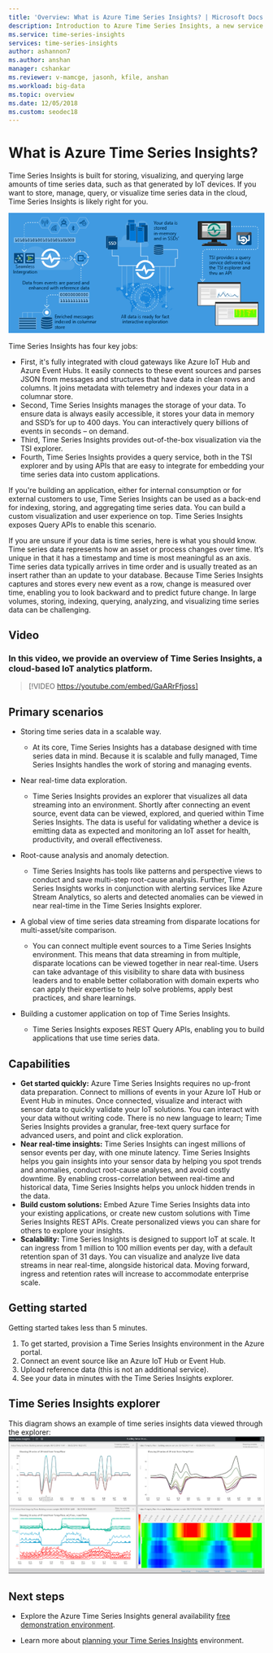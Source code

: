 ```yaml
---
title: 'Overview: What is Azure Time Series Insights? | Microsoft Docs'
description: Introduction to Azure Time Series Insights, a new service for time series data analytics and IoT solutions.
ms.service: time-series-insights
services: time-series-insights
author: ashannon7
ms.author: anshan
manager: cshankar
ms.reviewer: v-mamcge, jasonh, kfile, anshan
ms.workload: big-data
ms.topic: overview
ms.date: 12/05/2018
ms.custom: seodec18
---
```


# What is Azure Time Series Insights?

Time Series Insights is built for storing, visualizing, and querying large amounts of time series data, such as that generated by IoT devices.  If you want to store, manage, query, or visualize time series data in the cloud, Time Series Insights is likely right for you.  

![Time Series Insights flowchart](media/overview/time-series-insights-flowchart.png)

Time Series Insights has four key jobs:

- First, it's fully integrated with cloud gateways like Azure IoT Hub and Azure Event Hubs. It easily connects to these event sources and parses JSON from messages and structures that have data in clean rows and columns. It joins metadata with telemetry and indexes your data in a columnar store.
- Second, Time Series Insights manages the storage of your data. To ensure data is always easily accessible, it stores your data in memory and SSD’s for up to 400 days. You can interactively query billions of events in seconds – on demand.
- Third, Time Series Insights provides out-of-the-box visualization via the TSI explorer.  
- Fourth, Time Series Insights provides a query service, both in the TSI explorer and by using APIs that are easy to integrate for embedding your time series data into custom applications.  

If you're building an application, either for internal consumption or for external customers to use, Time Series Insights can be used as a back-end for indexing, storing, and aggregating time series data. You can build a custom visualization and user experience on top.  Time Series Insights exposes Query APIs to enable this scenario.  

If you are unsure if your data is time series, here is what you should know.  Time series data represents how an asset or process changes over time.  It’s unique in that it has a timestamp and time is most meaningful as an axis.  Time series data typically arrives in time order and is usually treated as an insert rather than an update to your database.  Because Time Series Insights captures and stores every new event as a row, change is measured over time, enabling you to look backward and to predict future change.  In large volumes, storing, indexing, querying, analyzing, and visualizing time series data can be challenging.  

## Video

### In this video, we provide an overview of Time Series Insights, a cloud-based IoT analytics platform.</br>

> [!VIDEO https://youtube.com/embed/GaARrFfjoss]

## Primary scenarios

- Storing time series data in a scalable way.  
  - At its core, Time Series Insights has a database designed with time series data in mind.  Because it is scalable and fully managed, Time Series Insights handles the work of storing and managing events.

- Near real-time data exploration.  
  - Time Series Insights provides an explorer that visualizes all data streaming into an environment.  Shortly after connecting an event source, event data can be viewed, explored, and queried within Time Series Insights.  The data is useful for validating whether a device is emitting data as expected and monitoring an IoT asset for health, productivity, and overall effectiveness.  

- Root-cause analysis and anomaly detection.
  - Time Series Insights has tools like patterns and perspective views to conduct and save multi-step root-cause analysis.  Further, Time Series Insights works in conjunction with alerting services like Azure Stream Analytics, so alerts and detected anomalies can be viewed in near real-time in the Time Series Insights explorer.  

- A global view of time series data streaming from disparate locations for multi-asset/site comparison.
  - You can connect multiple event sources to a Time Series Insights environment.  This means that data streaming in from multiple, disparate locations can be viewed together in near real-time.  Users can take advantage of this visibility to share data with business leaders and to enable better collaboration with domain experts who can apply their expertise to help solve problems, apply best practices, and share learnings.

- Building a customer application on top of Time Series Insights. 
  - Time Series Insights exposes REST Query APIs, enabling you to build applications that use time series data.

## Capabilities

- **Get started quickly:** Azure Time Series Insights requires no up-front data preparation. Connect to millions of events in your Azure IoT Hub or Event Hub in minutes. Once connected, visualize and interact with sensor data to quickly validate your IoT solutions. You can interact with your data without writing code.
There is no new language to learn; Time Series Insights provides a granular, free-text query surface for advanced users, and point and click exploration.
- **Near real-time insights:** Time Series Insights can ingest millions of sensor events per day, with one minute latency. Time Series Insights helps you gain insights into your sensor data by helping you spot trends and anomalies, conduct root-cause analyses, and avoid costly downtime. By enabling cross-correlation between real-time and historical data, Time Series Insights helps you unlock hidden trends in the data.
- **Build custom solutions:** Embed Azure Time Series Insights data into your existing applications, or create new custom solutions with Time Series Insights REST APIs. Create personalized views you can share for others to explore your insights.
- **Scalability:** Time Series Insights is designed to support IoT at scale. It can ingress from 1 million to 100 million events per day, with a default retention span of 31 days. You can visualize and analyze live data streams in near real-time, alongside historical data. Moving forward, ingress and retention rates will increase to accommodate enterprise scale.

## Getting started
Getting started takes less than 5 minutes. 

1. To get started, provision a Time Series Insights environment in the Azure portal. 
2.	Connect an event source like an Azure IoT Hub or Event Hub.  
3.	Upload reference data (this is not an additional service).
4.	See your data in minutes with the Time Series Insights explorer.

## Time Series Insights explorer
This diagram shows an example of time series insights data viewed through the explorer:
![Time Series Insights explorer](media/time-series-insights-explorer/explorer4.png)

## Next steps

- Explore the Azure Time Series Insights general availability [free demonstration environment](./time-series-quickstart.md).

- Learn more about [planning your Time Series Insights](time-series-insights-environment-planning.md) environment.